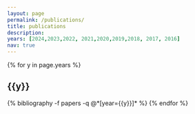 ```yaml
---
layout: page
permalink: /publications/
title: publications
description: 
years: [2024,2023,2022, 2021,2020,2019,2018, 2017, 2016]
nav: true
---
```


<div class="publications">

{% for y in page.years %}
  <h2 class="year">{{y}}</h2>
  {% bibliography -f papers -q @*[year={{y}}]* %}
{% endfor %}

</div>

